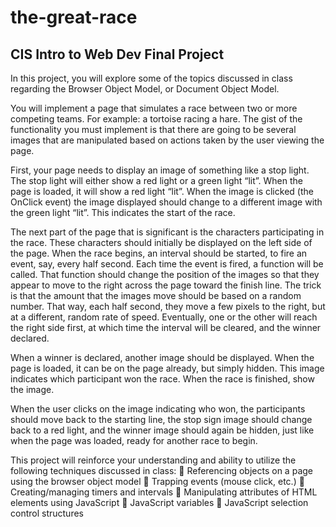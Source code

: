 # the-great-race
## CIS Intro to Web Dev Final Project

In this project, you will explore some of the topics discussed in class regarding the Browser Object Model, or Document Object Model.  

You will implement a page that simulates a race between two or more competing teams.  For example: a tortoise racing a hare.  The gist of the functionality you must implement is that there are going to be several images that are manipulated based on actions taken by the user viewing the page.

First, your page needs to display an image of something like a stop light.  The stop light will either show a red light or a green light “lit”.  When the page is loaded, it will show a red light “lit”.  When the image is clicked (the OnClick event) the image displayed should change to a different image with the green light “lit”.  This indicates the start of the race.

The next part of the page that is significant is the characters participating in the race.  These characters should initially be displayed on the left side of the page.  When the race begins, an interval should be started, to fire an event, say, every half second.  Each time the event is fired, a function will be called.  That function should change the position of the images so that they appear to move to the right across the page toward the finish line.  The trick is that the amount that the images move should be based on a random number.  That way, each half second, they move a few pixels to the right, but at a different, random rate of speed.  Eventually, one or the other will reach the right side first, at which time the interval will be cleared, and the winner declared.

When a winner is declared, another image should be displayed.  When the page is loaded, it can be on the page already, but simply hidden.  This image indicates which participant won the race.  When the race is finished, show the image.

When the user clicks on the image indicating who won, the participants should move back to the starting line, the stop sign image should change back to a red light, and the winner image should again be hidden, just like when the page was loaded, ready for another race to begin.

This project will reinforce your understanding and ability to utilize the following techniques discussed in class:
	Referencing objects on a page using the browser object model
	Trapping events (mouse click, etc.)
	Creating/managing timers and intervals
	Manipulating attributes of HTML elements using JavaScript
	JavaScript variables
	JavaScript selection control structures
